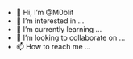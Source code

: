 - 👋 Hi, I’m @M0blit
- 👀 I’m interested in ...
- 🌱 I’m currently learning ...
- 💞️ I’m looking to collaborate on ...
- 📫 How to reach me ...

<!---
M0blit/M0blit is a ✨ special ✨ repository because its `README.md` (this file) appears on your GitHub profile.
You can click the Preview link to take a look at your changes.
--->
